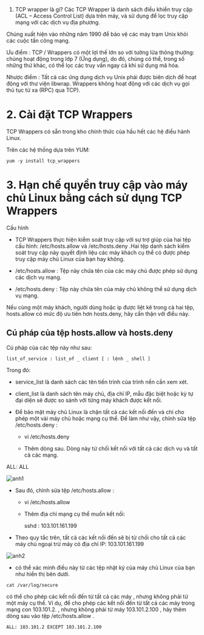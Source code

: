 1. TCP wrapper là gì?
Các TCP Wrapper là danh sách điều khiển truy cập (ACL – Access Control List) dựa trên máy, và sử dụng để lọc truy cập mạng với các dịch vụ địa phương.

Chúng xuất hiện vào những năm 1990 để bảo vệ các máy trạm Unix khỏi các cuộc tấn công mạng.

Ưu điểm : TCP / Wrappers có một lợi thế lớn so với tường lửa thông thường: chúng hoạt động trong lớp 7 (Ứng dụng), do đó, chúng có thể, trong số những thứ khác, có thể lọc các truy vấn ngay cả khi sử dụng mã hóa.

Nhược điểm : Tất cả các ứng dụng dịch vụ Unix phải được biên dịch để hoạt động với thư viện libwrap. Wrappers không hoạt động với các dịch vụ gọi thủ tục từ xa (RPC) qua TCP).

# 2. Cài đặt TCP Wrappers
TCP Wrappers có sẵn trong kho chính thức của hầu hết các hệ điều hành Linux.

Trên các hệ thống dựa trên YUM:
```
yum -y install tcp_wrappers

```

# 3. Hạn chế quyền truy cập vào máy chủ Linux bằng cách sử dụng TCP Wrappers

Cấu hình
- TCP Wrappers thực hiện kiểm soát truy cập với sự trợ giúp của hai tệp cấu hình: /etc/hosts.allow và /etc/hosts.deny .Hai tệp danh sách kiểm soát truy cập này quyết định liệu các máy khách cụ thể có được phép truy cập máy chủ Linux của bạn hay không.

- /etc/hosts.allow : Tệp này chứa tên của các máy chủ được phép sử dụng các dịch vụ mạng.
- /etc/hosts.deny : Tệp này chứa tên của máy chủ không thể sử dụng dịch vụ mạng.

Nếu cùng một máy khách, người dùng hoặc ip được liệt kê trong cả hai tệp, hosts.allow có mức độ ưu tiên hơn hosts.deny, hãy cẩn thận với điều này.

## Cú pháp của tệp hosts.allow và hosts.deny
Cú pháp của các tệp này như sau:
```
list_of_service : list_of _ client [ : lệnh _ shell ]
```
Trong đó:

- service_list là danh sách các tên tiến trình của trình nền cần xem xét.
- client_list là danh sách tên máy chủ, địa chỉ IP, mẫu đặc biệt hoặc ký tự đại diện sẽ được so sánh với từng máy khách được kết nối.

- Để bảo mật máy chủ Linux là chặn tất cả các kết nối đến và chỉ cho phép một vài máy chủ hoặc mạng cụ thể. Để làm như vậy, chỉnh sửa tệp /etc/hosts.deny :

  - vi /etc/hosts.deny

  - Thêm dòng sau. Dòng này từ chối kết nối với tất cả các dịch vụ và tất cả các mạng.

ALL: ALL

![anh1](https://image.prntscr.com/image/tfKQWtkkTcWirjkck3RiAQ.png)

- Sau đó, chỉnh sửa tệp /etc/hosts.allow :

  - vi /etc/hosts.allow

  - Thêm địa chỉ mạng cụ thể muốn kết nối:

    sshd : 103.101.161.199

- Theo quy tắc trên, tất cả các kết nối đến sẽ bị từ chối cho tất cả các máy chủ ngoại trừ máy có địa chỉ IP: 103.101.161.199

![anh2](https://image.prntscr.com/image/FUVuM6lwSGOa3iz_kuWs2g.png)

- có thể xác minh điều này từ các tệp nhật ký của máy chủ Linux của bạn như hiển thị bên dưới.
```
cat /var/log/secure
```
có thể cho phép các kết nối đến từ tất cả các máy , nhưng không phải từ một máy cụ thể. Ví dụ, để cho phép các kết nối đến từ tất cả các máy trong mạng con 103.101.2. , nhưng không phải từ máy 103.101.2.100 , hãy thêm dòng sau vào tệp /etc/hosts.allow .
```
ALL: 103.101.2 EXCEPT 103.101.2.100

```